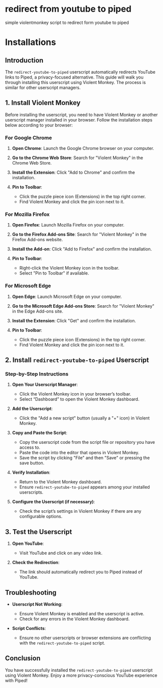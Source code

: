 # redirect from youtube to piped

simple violentmonkey script to redirect form youtube to piped

# Installations 


## Introduction
The `redirect-youtube-to-piped` userscript automatically redirects YouTube links to Piped, a privacy-focused alternative. This guide will walk you through installing this userscript using Violent Monkey. The process is similar for other userscript managers.

## 1. Install Violent Monkey

Before installing the userscript, you need to have Violent Monkey or another userscript manager installed in your browser. Follow the installation steps below according to your browser:

### For Google Chrome

1. **Open Chrome**:
   Launch the Google Chrome browser on your computer.

2. **Go to the Chrome Web Store**:
   Search for "Violent Monkey" in the Chrome Web Store.

3. **Install the Extension**:
   Click "Add to Chrome" and confirm the installation.

4. **Pin to Toolbar**:
   - Click the puzzle piece icon (Extensions) in the top right corner.
   - Find Violent Monkey and click the pin icon next to it.

### For Mozilla Firefox

1. **Open Firefox**:
   Launch Mozilla Firefox on your computer.

2. **Go to the Firefox Add-ons Site**:
   Search for "Violent Monkey" in the Firefox Add-ons website.

3. **Install the Add-on**:
   Click "Add to Firefox" and confirm the installation.

4. **Pin to Toolbar**:
   - Right-click the Violent Monkey icon in the toolbar.
   - Select "Pin to Toolbar" if available.

### For Microsoft Edge

1. **Open Edge**:
   Launch Microsoft Edge on your computer.

2. **Go to the Microsoft Edge Add-ons Store**:
   Search for "Violent Monkey" in the Edge Add-ons site.

3. **Install the Extension**:
   Click "Get" and confirm the installation.

4. **Pin to Toolbar**:
   - Click the puzzle piece icon (Extensions) in the top right corner.
   - Find Violent Monkey and click the pin icon next to it.

## 2. Install `redirect-youtube-to-piped` Userscript

### Step-by-Step Instructions

1. **Open Your Userscript Manager**:
   - Click the Violent Monkey icon in your browser’s toolbar.
   - Select “Dashboard” to open the Violent Monkey dashboard.

2. **Add the Userscript**:
   - Click the "Add a new script" button (usually a "+" icon) in Violent Monkey.

3. **Copy and Paste the Script**:
   - Copy the userscript code from the script file or repository you have access to.
   - Paste the code into the editor that opens in Violent Monkey.
   - Save the script by clicking "File" and then "Save" or pressing the save button.

4. **Verify Installation**:
   - Return to the Violent Monkey dashboard.
   - Ensure `redirect-youtube-to-piped` appears among your installed userscripts.

5. **Configure the Userscript (if necessary)**:
   - Check the script’s settings in Violent Monkey if there are any configurable options.

## 3. Test the Userscript

1. **Open YouTube**:
   - Visit YouTube and click on any video link.

2. **Check the Redirection**:
   - The link should automatically redirect you to Piped instead of YouTube.

## Troubleshooting

- **Userscript Not Working**:
  - Ensure Violent Monkey is enabled and the userscript is active.
  - Check for any errors in the Violent Monkey dashboard.

- **Script Conflicts**:
  - Ensure no other userscripts or browser extensions are conflicting with the `redirect-youtube-to-piped` script.

## Conclusion
You have successfully installed the `redirect-youtube-to-piped` userscript using Violent Monkey. Enjoy a more privacy-conscious YouTube experience with Piped!

